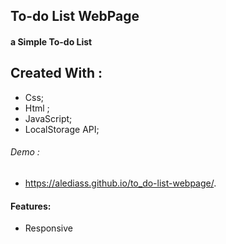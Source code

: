 ## To-do List WebPage

#### a Simple To-do List 

## Created With : 
 - Css;
 - Html ;
 - JavaScript;
 - LocalStorage API;







###### Demo :
 - https://alediass.github.io/to_do-list-webpage/.



#### Features:
 - Responsive
